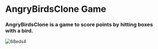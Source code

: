 # AngryBirdsClone Game

### AngryBirdsClone is a game to score points by hitting boxes with a bird.


![68eds4](https://user-images.githubusercontent.com/100288645/158016759-a6ac8552-3989-4353-9c62-a3469a88ae5d.gif)

